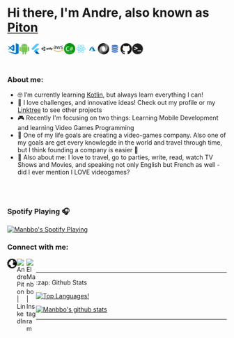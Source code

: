 # Hi there, I'm Andre, also known as [Piton][website]
[<img align="left" alt="Visual Studio Code" width="26px" src="https://raw.githubusercontent.com/github/explore/80688e429a7d4ef2fca1e82350fe8e3517d3494d/topics/visual-studio-code/visual-studio-code.png" />](https://code.visualstudio.com/download)
[<img align="left" alt="Android Studio" width="26px" src="https://raw.githubusercontent.com/github/explore/80688e429a7d4ef2fca1e82350fe8e3517d3494d/topics/android/android.png" />](https://developer.android.com/studio)
[<img align="left" alt="Flutter" width="26px" src="https://raw.githubusercontent.com/github/explore/80688e429a7d4ef2fca1e82350fe8e3517d3494d/topics/flutter/flutter.png" />](https://flutter.dev/)
[<img align="left" alt="Unity3d" width="26px" src="https://raw.githubusercontent.com/github/explore/80688e429a7d4ef2fca1e82350fe8e3517d3494d/topics/unity/unity.png" />](https://unity3d.com/pt/get-unity/download)
[<img align="left" alt="IBM Cloud" width="26px" src="https://raw.githubusercontent.com/github/explore/80688e429a7d4ef2fca1e82350fe8e3517d3494d/topics/aws/aws.png" />](https://secure.meetupstatic.com/photos/event/d/6/9/0/600_474894928.jpeg)
[<img align="left" alt="C#" width="26px" src="https://raw.githubusercontent.com/github/explore/80688e429a7d4ef2fca1e82350fe8e3517d3494d/topics/csharp/csharp.png" />](https://docs.microsoft.comvisualstudio/en-us/get-started/csharp/?view=vs-2019)
[<img align="left" alt="React Native" width="26px" src="https://raw.githubusercontent.com/github/explore/e94815998e4e0713912fed477a1f346ec04c3da2/topics/react/react.png" />](https://reactnative.dev/)
[<img align="left" alt="Azure" width="26px" src="https://raw.githubusercontent.com/github/explore/80688e429a7d4ef2fca1e82350fe8e3517d3494d/topics/azure/azure.png" />](https://azure.microsoft.com/pt-br/free/)
[<img align="left" alt="Json" width="26px" src="https://raw.githubusercontent.com/github/explore/80688e429a7d4ef2fca1e82350fe8e3517d3494d/topics/json/json.png" />](https://www.json.org/json-en.html)
[<img align="left" alt="SQL" width="26px" src="https://raw.githubusercontent.com/github/explore/80688e429a7d4ef2fca1e82350fe8e3517d3494d/topics/sql/sql.png" />](https://www.microsoft.com/pt-br/sql-server/sql-server-downloads)
[<img align="left" alt="GitHub" width="26px" src="https://raw.githubusercontent.com/github/explore/78df643247d429f6cc873026c0622819ad797942/topics/github/github.png" />](https://github.com/)
[<img align="left" alt="Terminal" width="26px" src="https://raw.githubusercontent.com/github/explore/80688e429a7d4ef2fca1e82350fe8e3517d3494d/topics/terminal/terminal.png" />](https://help.ubuntu.com/kubuntu/desktopguide/pt_BR/terminals.html)


<br />
<br />
<br />

### About me:

- 🤓 I’m currently learning [Kotlin](https://github.com/manbbo/santander-coders), but always learn everything I can!
- 🌱 I love challenges, and innovative ideas! Check out my profile or my [Linktree][website] to see other projects
- 🎮 Recently I'm focusing on two things: Learning Mobile Development and learning Video Games Programming
- 🏢 One of my life goals are creating a video-games company. Also one of my goals are get every knowlegde in the world and travel through time, but I think founding a company is easier 🤣
- 🥂 Also about me: I love to travel, go to parties, write, read, watch TV Shows and Movies, and speaking not only English but French as well - did I ever mention I LOVE videogames?


<br />
<br />


### Spotify Playing 🎧
[<img src="https://now-playing-codestackr.vercel.app/api/spotify-playing" alt="Manbbo's Spotify Playing" width="350" />](https://open.spotify.com/user/manbbo?si=b_9TUuX7RRasK54nx4r-sA)

### Connect with me:

[<img align="left" alt="My Linktree" width="22px" src="https://raw.githubusercontent.com/iconic/open-iconic/master/svg/globe.svg" />][website]
[<img align="left" alt="Andre Piton | LinkedIn" width="22px" src="https://cdn.jsdelivr.net/npm/simple-icons@v3/icons/linkedin.svg" />][linkedin]
[<img align="left" alt="ElManbbo | Instagram" width="22px" src="https://cdn.jsdelivr.net/npm/simple-icons@v3/icons/instagram.svg" />](https://instagram.com/elmanbbo)

<br/>

---

<summary>:zap: Github Stats</summary>


[![Top Languages!](https://github-readme-stats.vercel.app/api/top-langs/?username=manbbo&layout=compact)](https://github.com/anuraghazra/github-readme-stats)


[![Manbbo's github stats](https://github-readme-stats.vercel.app/api?username=manbbo&count_private=true&show_icons=true)](https://github.com/anuraghazra/github-readme-stats)


---

[website]: https://linktr.ee/manbbo
[instagram]: https://instagram.com/elmanbbo
[linkedin]: https://linkedin.com/in/manbbo
